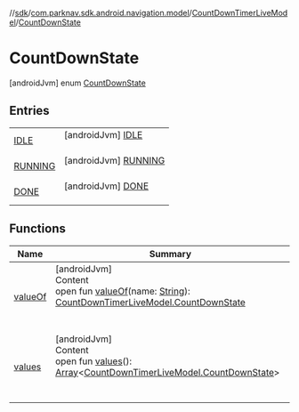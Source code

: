//[sdk](../../../../index.md)/[com.parknav.sdk.android.navigation.model](../../index.md)/[CountDownTimerLiveModel](../index.md)/[CountDownState](index.md)



# CountDownState  
 [androidJvm] enum [CountDownState](index.md)   


## Entries  
  
| | |
|---|---|
| <a name="com.parknav.sdk.android.navigation.model/CountDownTimerLiveModel.CountDownState.IDLE///PointingToDeclaration/"></a>[IDLE](-i-d-l-e/index.md)| <a name="com.parknav.sdk.android.navigation.model/CountDownTimerLiveModel.CountDownState.IDLE///PointingToDeclaration/"></a> [androidJvm] [IDLE](-i-d-l-e/index.md)  <br>   <br>|
| <a name="com.parknav.sdk.android.navigation.model/CountDownTimerLiveModel.CountDownState.RUNNING///PointingToDeclaration/"></a>[RUNNING](-r-u-n-n-i-n-g/index.md)| <a name="com.parknav.sdk.android.navigation.model/CountDownTimerLiveModel.CountDownState.RUNNING///PointingToDeclaration/"></a> [androidJvm] [RUNNING](-r-u-n-n-i-n-g/index.md)  <br>   <br>|
| <a name="com.parknav.sdk.android.navigation.model/CountDownTimerLiveModel.CountDownState.DONE///PointingToDeclaration/"></a>[DONE](-d-o-n-e/index.md)| <a name="com.parknav.sdk.android.navigation.model/CountDownTimerLiveModel.CountDownState.DONE///PointingToDeclaration/"></a> [androidJvm] [DONE](-d-o-n-e/index.md)  <br>   <br>|


## Functions  
  
|  Name |  Summary | 
|---|---|
| <a name="com.parknav.sdk.android.navigation.model/CountDownTimerLiveModel.CountDownState/valueOf/#java.lang.String/PointingToDeclaration/"></a>[valueOf](value-of.md)| <a name="com.parknav.sdk.android.navigation.model/CountDownTimerLiveModel.CountDownState/valueOf/#java.lang.String/PointingToDeclaration/"></a>[androidJvm]  <br>Content  <br>open fun [valueOf](value-of.md)(name: [String](https://developer.android.com/reference/kotlin/java/lang/String.html)): [CountDownTimerLiveModel.CountDownState](index.md)  <br><br><br>|
| <a name="com.parknav.sdk.android.navigation.model/CountDownTimerLiveModel.CountDownState/values/#/PointingToDeclaration/"></a>[values](values.md)| <a name="com.parknav.sdk.android.navigation.model/CountDownTimerLiveModel.CountDownState/values/#/PointingToDeclaration/"></a>[androidJvm]  <br>Content  <br>open fun [values](values.md)(): [Array](https://kotlinlang.org/api/latest/jvm/stdlib/kotlin/-array/index.html)<[CountDownTimerLiveModel.CountDownState](index.md)>  <br><br><br>|

